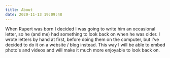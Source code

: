 ```yaml
---
title: About
date: 2020-11-13 19:09:48
---
```


When Rupert was born I decided I was going to write him an occasional letter, so he (and me) had something to look back on when he was older. I wrote letters by hand at first, before doing them on the computer, but I've decided to do it on a website / blog instead. This way I will be able to embed photo's and videos and will make it much more enjoyable to look back on. 